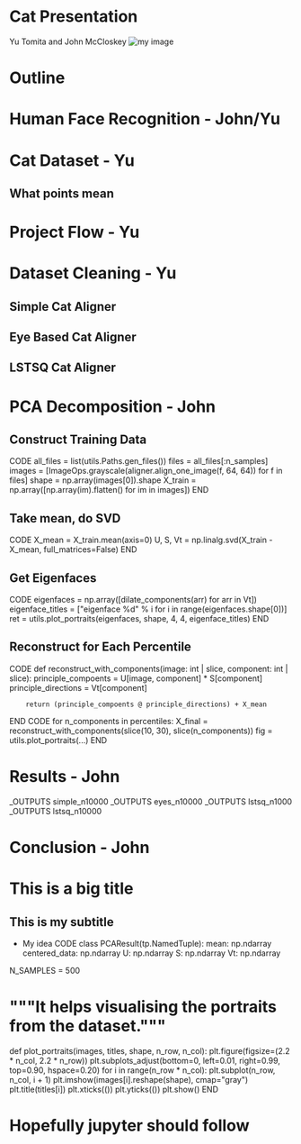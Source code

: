 # Cat Presentation
Yu Tomita and John McCloskey
![my image](images/00000100_014.jpg)
# Outline
# Human Face Recognition - John/Yu
# Cat Dataset - Yu
## What points mean
# Project Flow - Yu
# Dataset Cleaning - Yu
## Simple Cat Aligner
## Eye Based Cat Aligner
## LSTSQ Cat Aligner
# PCA Decomposition - John 
## Construct Training Data
CODE
    all_files = list(utils.Paths.gen_files())
    files = all_files[:n_samples]
    images = [ImageOps.grayscale(aligner.align_one_image(f, 64, 64)) for f in files]
    shape = np.array(images[0]).shape
    X_train = np.array([np.array(im).flatten() for im in images])
END
## Take mean, do SVD
CODE
    X_mean = X_train.mean(axis=0)
    U, S, Vt = np.linalg.svd(X_train - X_mean, full_matrices=False)
END
## Get Eigenfaces
CODE 
    eigenfaces = np.array([dilate_components(arr) for arr in Vt])
    eigenface_titles = ["eigenface %d" % i for i in range(eigenfaces.shape[0])]
    ret = utils.plot_portraits(eigenfaces, shape, 4, 4, eigenface_titles)
END
## Reconstruct for Each Percentile
CODE
    def reconstruct_with_components(image: int | slice, component: int | slice):
        principle_compoents = U[image, component] * S[component]
        principle_directions = Vt[component]

        return (principle_compoents @ principle_directions) + X_mean
END
CODE
    for n_components in percentiles:
        X_final = reconstruct_with_components(slice(10, 30), slice(n_components))
        fig = utils.plot_portraits(...)
END
# Results - John
_OUTPUTS simple_n10000
_OUTPUTS eyes_n10000
_OUTPUTS lstsq_n1000
_OUTPUTS lstsq_n10000
# Conclusion - John
# This is a big title
## This is my subtitle 
- My idea
CODE
class PCAResult(tp.NamedTuple):
    mean: np.ndarray
    centered_data: np.ndarray
    U: np.ndarray
    S: np.ndarray
    Vt: np.ndarray


N_SAMPLES = 500
# """It helps visualising the portraits from the dataset."""
def plot_portraits(images, titles, shape, n_row, n_col):
    plt.figure(figsize=(2.2 * n_col, 2.2 * n_row))
    plt.subplots_adjust(bottom=0, left=0.01, right=0.99, top=0.90, hspace=0.20)
    for i in range(n_row * n_col):
        plt.subplot(n_row, n_col, i + 1)
        plt.imshow(images[i].reshape(shape), cmap="gray")
        plt.title(titles[i])
        plt.xticks(())
        plt.yticks(())
    plt.show()
END
# Hopefully jupyter should follow
